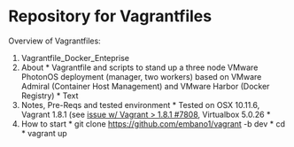 # Repository for Vagrantfiles

Overview of Vagrantfiles:

1. Vagrantfile_Docker_Enteprise
  1. About
    * Vagrantfile and scripts to stand up a three node VMware PhotonOS deployment (manager, two workers) based on VMware Admiral (Container Host Management) and VMware Harbor (Docker Registry)
    * Text
  2. Notes, Pre-Reqs and tested environment
    * Tested on OSX 10.11.6, Vagrant 1.8.1 (see [issue w/ Vagrant > 1.8.1 #7808](https://github.com/mitchellh/vagrant/issues/7808), Virtualbox 5.0.26
    * 
  3. How to start
    * git clone https://github.com/embano1/vagrant <destination> -b dev
    * cd <destination>
    * vagrant up
